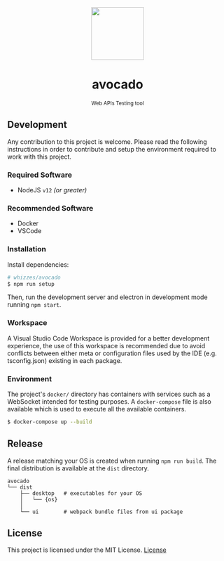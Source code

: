 <div align="center">
  <img src="https://raw.githubusercontent.com/whizzes/avocado/master/docs/logo/app-icon.png" height="120" width="120" />
  <h1>avocado</h1>
  <small>Web APIs Testing tool</small>
</div>

## Development
Any contribution to this project is welcome. Please read the following instructions
in order to contribute and setup the environment required to work with this project.

### Required Software
- NodeJS `v12` *(or greater)*

### Recommended Software
- Docker
- VSCode

### Installation

Install dependencies:

```sh
# whizzes/avocado
$ npm run setup
```

Then, run the development server and electron in development mode running `npm start`.

### Workspace
A Visual Studio Code Workspace is provided for a better development experience,
the use of this workspace is recommended due to avoid conflicts between either meta or configuration 
files used by the IDE (e.g. tsconfig.json) existing in each package.

### Environment
The project's `docker/` directory has containers with services such as a WebSocket
intended for testing purposes. A `docker-compose` file is also available which is used
to execute all the available containers.

```sh
$ docker-compose up --build
```

## Release
A release matching your OS is created when running `npm run build`.
The final distribution is available at the `dist` directory.

```
avocado
└── dist
    ├── desktop   # executables for your OS
    │   └── {os}
    │
    └── ui        # webpack bundle files from ui package
```

## License
This project is licensed under the MIT License.
[License](https://github.com/whizzes/avocado/blob/master/LICENSE)
